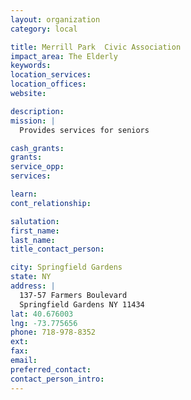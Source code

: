 ```yaml
---
layout: organization
category: local

title: Merrill Park  Civic Association
impact_area: The Elderly
keywords: 
location_services: 
location_offices: 
website: 

description: 
mission: |
  Provides services for seniors

cash_grants: 
grants: 
service_opp: 
services: 

learn: 
cont_relationship: 

salutation: 
first_name: 
last_name: 
title_contact_person: 

city: Springfield Gardens
state: NY
address: |
  137-57 Farmers Boulevard  
  Springfield Gardens NY 11434
lat: 40.676003
lng: -73.775656
phone: 718-978-8352
ext: 
fax: 
email: 
preferred_contact: 
contact_person_intro: 
---
```

